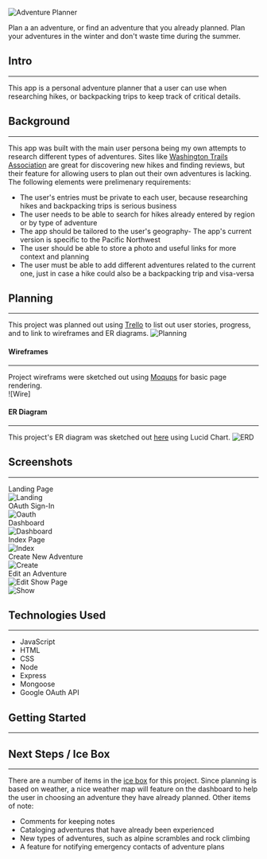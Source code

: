 ![Adventure Planner](public/images/Project-Screenshots/title.png)  

Plan a an adventure, or find an adventure that you already planned. Plan your adventures in the winter and don't waste time during the summer.

## Intro
----
This app is a personal adventure planner that a user can use when researching hikes, or backpacking trips to keep track of critical details. 

## Background
----
This app was built with the main user persona being my own attempts to research different types of adventures. Sites like [Washington Trails Association][1] are great for discovering new hikes and finding reviews, but their feature for allowing users to plan out their own adventures is lacking. The following elements were prelimenary requirements: 
- The user's entries must be private to each user, because researching hikes and backpacking trips is serious business
- The user needs to be able to search for hikes already entered by region or by type of adventure
- The app should be tailored to the user's geography- The app's current version is specific to the Pacific Northwest
- The user should be able to store a photo and useful links for more context and planning
- The user must be able to add different adventures related to the current one, just in case a hike could also be a backpacking trip and visa-versa


## Planning 
----
This project was planned out using [Trello][2] to list out user stories, progress, and to link to wireframes and ER diagrams.
![Planning](public/images/Project-Screenshots/planning.png)

#### Wireframes
----
Project wireframs were sketched out using [Moqups][3] for basic page rendering.  
![Wire]


#### ER Diagram
----
This project's ER diagram was sketched out [here][4] using Lucid Chart. 
![ERD](public/images/Project-Screenshots/erd.png)
## Screenshots
---
Landing Page  
![Landing](public/images/Project-Screenshots/login.png)  
OAuth Sign-In  
![Oauth](public/images/Project-Screenshots/oauth.png)  
Dashboard  
![Dashboard](public/images/Project-Screenshots/dashboard.png)  
Index Page  
![Index](public/images/Project-Screenshots/index.png)  
Create New Adventure    
![Create](public/images/Project-Screenshots/new.png)  
Edit an Adventure  
![Edit](public/images/Project-Screenshots/edit.png)
Show Page  
![Show](public/images/Project-Screenshots/show.png)  

## Technologies Used
---
- JavaScript
- HTML
- CSS
- Node
- Express
- Mongoose
- Google OAuth API

## Getting Started
----


## Next Steps / Ice Box
----

There are a number of items in the [ice box][2] for this project. Since planning is based on weather, a nice weather map will feature on the dashboard to help the user in choosing an adventure they have already planned. Other items of note:
- Comments for keeping notes
- Cataloging adventures that have already been experienced
- New types of adventures, such as alpine scrambles and rock climbing
- A feature for notifying emergency contacts of adventure plans 

[1]: http://www.wta.org
[2]: https://trello.com/b/VRXEu1fN/hiking-adventure-planner-project-2
[3]: https://app.moqups.com/c8MML1R5WD/view/page/a649d360b
[4]: https://lucid.app/lucidchart/fde5f0ef-9576-40c5-9f2b-0c331c32f164/view?page=0_0#?folder_id=home&browser=icon
